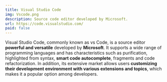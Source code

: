 ```yaml
---
title: Visual Studio Code
img: Vscode.png
description: Source code editor developed by Microsoft.
url: https://code.visualstudio.com/
paid: false
---
```


Visual Studio Code, commonly known as vs Code, is a source editor **powerful and versatile** developed by **Microsoft**. It supports a wide range of programming languages ​​and has characteristics such as purification, highlighted from syntax, **smart code autocomplete**, fragments and code refactorization. In addition, its extensive market allows users **customizing their development environment with various extensions and topics**, which makes it a popular option among developers.